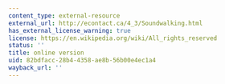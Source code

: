 ```yaml
---
content_type: external-resource
external_url: http://econtact.ca/4_3/Soundwalking.html
has_external_license_warning: true
license: https://en.wikipedia.org/wiki/All_rights_reserved
status: ''
title: online version
uid: 82bdfacc-28b4-4358-ae8b-56b00e4ec1a4
wayback_url: ''
---
```

